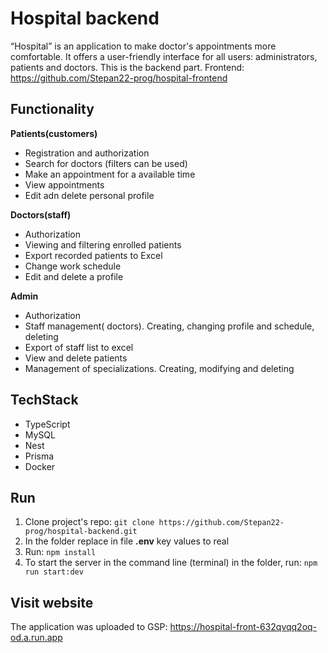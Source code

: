 # Hospital backend

“Hospital” is an application to make doctor's appointments more comfortable. It offers a user-friendly interface for all users: administrators, patients and doctors. 
This is the backend part. Frontend: https://github.com/Stepan22-prog/hospital-frontend

## Functionality
**Patients(customers)**

 - Registration and authorization
 - Search for doctors (filters can be used)
 - Make an appointment for a available time
 - View appointments
 - Edit adn delete personal profile

**Doctors(staff)**

 - Authorization
 - Viewing and filtering enrolled patients
 - Export recorded patients to Excel
 - Change work schedule
 - Edit and delete a profile

**Admin**

 - Authorization
 - Staff management( doctors). Creating, changing profile and schedule,
   deleting
 - Export of staff list to excel
 - View and delete patients
 - Management of specializations. Creating, modifying and deleting

## TechStack

 - TypeScript
 - MySQL
 - Nest
 - Prisma
 - Docker

## Run
1.  Clone project's repo:  `git clone https://github.com/Stepan22-prog/hospital-backend.git`
2.  In the folder replace in file  **.env**  key values to real
3.  Run:  `npm install`
4.  To start the server in the command line (terminal) in the folder, run:  `npm run start:dev`
## Visit website
The application was uploaded to GSP: https://hospital-front-632qvqq2oq-od.a.run.app